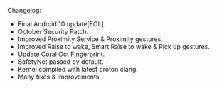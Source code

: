 Changelog:

* Final Android 10 update[EOL].
* October Security Patch.
* Improved Proximity Service & Proximity gestures.
* Improved Raise to wake, Smart Raise to wake & Pick up gestures.
* Update Coral Oct Fingerprint.
* SafetyNet passed by default.
* Kernel compiled with latest proton clang.
* Many fixes & improvements.
